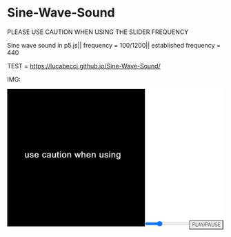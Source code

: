 # Sine-Wave-Sound
PLEASE USE CAUTION WHEN USING THE SLIDER FREQUENCY

Sine wave sound in p5.js|| frequency = 100/1200|| established frequency = 440


TEST = https://lucabecci.github.io/Sine-Wave-Sound/

IMG:

![img](https://github.com/lucabecci/Sine-Wave-Sound/blob/master/git.png)
